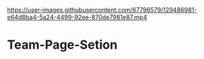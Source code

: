

https://user-images.githubusercontent.com/87796579/129486981-e64d8ba4-5a24-4499-92ee-870de7981e87.mp4

# Team-Page-Setion
